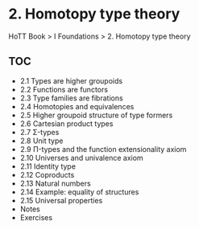 # 2. Homotopy type theory

HoTT Book > I Foundations > 2. Homotopy type theory

## TOC
- 2.1 Types are higher groupoids
- 2.2 Functions are functors
- 2.3 Type families are fibrations
- 2.4 Homotopies and equivalences
- 2.5 Higher groupoid structure of type formers
- 2.6 Cartesian product types
- 2.7 Σ-types
- 2.8 Unit type
- 2.9 Π-types and the function extensionality axiom
- 2.10 Universes and univalence axiom
- 2.11 Identity type
- 2.12 Coproducts
- 2.13 Natural numbers
- 2.14 Example: equality of structures
- 2.15 Universal properties
- Notes
- Exercises
